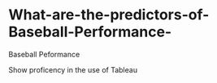 # What-are-the-predictors-of-Baseball-Performance-
Baseball Peformance

Show proficency in the use of Tableau
